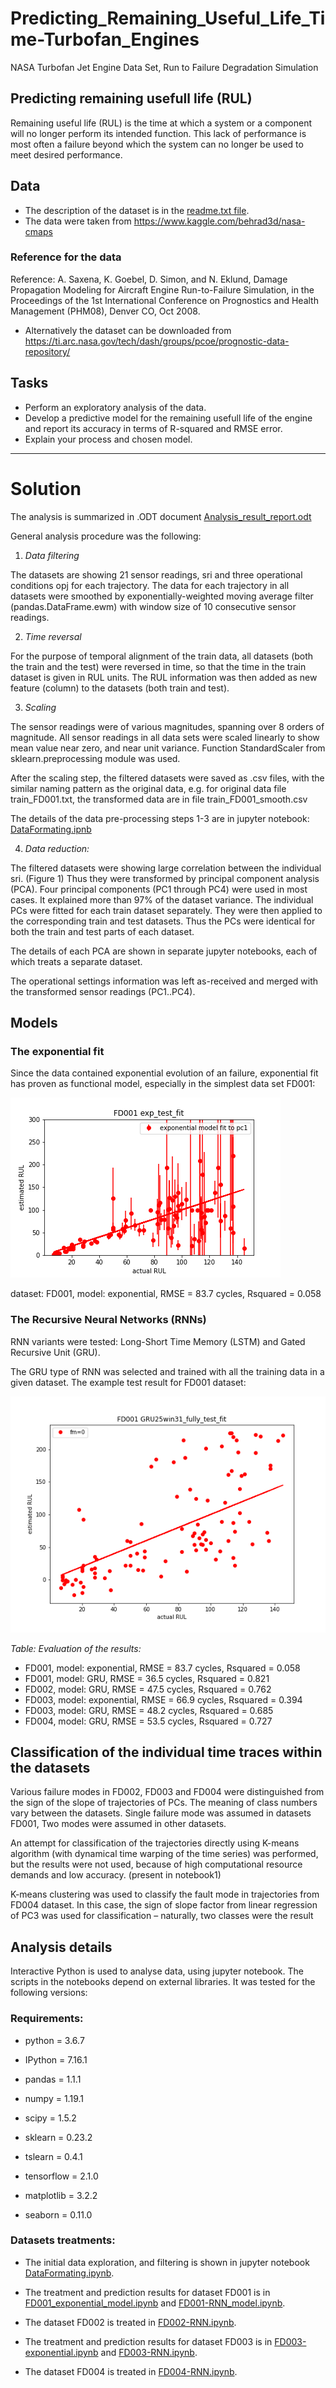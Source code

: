 # Predicting_Remaining_Useful_Life_Time-Turbofan_Engines
 NASA Turbofan Jet Engine Data Set, Run to Failure Degradation Simulation

## Predicting remaining usefull life (RUL)

Remaining useful life (RUL) is the time at which a system or a component will no longer perform its intended function. This lack of performance is most often a failure beyond which the system can no longer be used to meet desired performance.

## Data

* The description of the dataset is in the [readme.txt file](readme.txt).
* The data were taken from https://www.kaggle.com/behrad3d/nasa-cmaps 

### Reference for the data

Reference: A. Saxena, K. Goebel, D. Simon, and N. Eklund, Damage Propagation Modeling for Aircraft Engine Run-to-Failure Simulation, in the Proceedings of the 1st International Conference on Prognostics and Health Management (PHM08), Denver CO, Oct 2008.

* Alternatively the dataset can be downloaded from https://ti.arc.nasa.gov/tech/dash/groups/pcoe/prognostic-data-repository/

## Tasks 

- Perform an exploratory analysis of the data.
- Develop a predictive model for the remaining usefull life of the engine and report its accuracy in terms of R-squared and RMSE error.
- Explain your process and chosen model.

--------

# Solution

The analysis is summarized in .ODT document [Analysis_result_report.odt](Analysis_result_report.odt)

General analysis procedure was the following:

1) _Data filtering_

The datasets are showing 21 sensor readings, sri and three operational conditions opj for each trajectory. The data for each trajectory in all datasets were smoothed by exponentially-weighted moving average filter (pandas.DataFrame.ewm) with window size of 10 consecutive sensor readings.

2) _Time reversal_

For the purpose of temporal alignment of the train data, all datasets (both the train and the test) were reversed in time, so that the time in the train dataset is given in RUL units. The RUL information was then added as new feature (column) to the datasets (both train and test).

3) _Scaling_

The sensor readings were of various magnitudes, spanning over 8 orders of magnitude. All sensor readings in all data sets were scaled linearly to show mean value near zero, and near unit variance. Function StandardScaler from sklearn.preprocessing module was used.

After the scaling step, the filtered datasets were saved as .csv files, with the similar naming pattern as the original data, e.g. for original data file train_FD001.txt, the transformed data are in file train_FD001_smooth.csv

The details of the data pre-processing steps 1-3 are in jupyter notebook: [DataFormating.ipnb](DataFormating.ipnb)

4) _Data reduction:_

The filtered datasets were showing large correlation between the individual sri. (Figure 1) Thus they were transformed by principal component analysis (PCA). Four principal components (PC1 through PC4) were used in most cases. It explained more than 97% of the dataset variance. The individual PCs were fitted for each train dataset separately. They were then applied to the corresponding train and test datasets. Thus the PCs were identical for both the train and test parts of each dataset.

The details of each PCA are shown in separate jupyter notebooks, each of which treats a separate dataset.

The operational settings information was left as-received and merged with the transformed sensor readings (PC1..PC4).

## Models

### The exponential fit
Since the data contained exponential evolution of an failure, exponential fit has proven as functional model, especially in the simplest data set FD001: 

![Correlation between the ground truth (acrual RUL) value on x-axis and predicted RUL value on the y-axis when using fitting of exponential evolution.](models/exponential_test_fit_FD001.png)

dataset: FD001, model: exponential,		RMSE = 83.7 cycles, Rsquared = 0.058

### The Recursive Neural Networks (RNNs)
RNN variants were tested: Long-Short Time Memory (LSTM) and Gated Recursive Unit (GRU).

The GRU type of RNN was selected and trained with all the training data in a given dataset. The example test result for FD001 dataset:

![Correlation between the ground truth (acrual RUL) value on x-axis and predicted RUL value on the y-axis when using the RNN model.](models/GRU25_test_fit_FD001.png)

_Table: Evaluation of the results:_
* FD001, model: exponential,		RMSE = 83.7 cycles, Rsquared = 0.058 
* FD001, model: GRU,	RMSE = 36.5 cycles, Rsquared = 0.821 
* FD002, model: GRU,	RMSE = 47.5 cycles, Rsquared = 0.762 
* FD003, model: exponential, 		RMSE = 66.9 cycles, Rsquared = 0.394 
* FD003, model: GRU, 	RMSE = 48.2 cycles, Rsquared = 0.685 
* FD004, model: GRU, 	RMSE = 53.5 cycles, Rsquared = 0.727 


## Classification of the individual time traces within the datasets

Various failure modes in FD002, FD003 and FD004 were distinguished from the sign of the slope of trajectories of PCs. The meaning of class numbers vary between the datasets. Single failure mode was assumed in datasets FD001, Two modes were assumed in other datasets.

An attempt for classification of the trajectories directly using K-means algorithm (with dynamical time warping of the time series) was performed, but the results were not used, because of high computational resource demands and low accuracy. (present in notebook1)

K-means clustering was used to classify the fault mode in trajectories from FD004 dataset. In this case, the sign of slope factor from linear regression of PC3 was used for classification – naturally, two classes were the result

## Analysis details

Interactive Python is used to analyse data, using jupyter notebook. The scripts in the notebooks depend on external libraries. It was tested for the following versions:

### Requirements:

* python = 3.6.7
* IPython = 7.16.1
* pandas = 1.1.1

* numpy = 1.19.1
* scipy = 1.5.2
* sklearn = 0.23.2
* tslearn = 0.4.1
* tensorflow =  2.1.0

* matplotlib = 3.2.2
* seaborn =  0.11.0

### Datasets treatments:
 
 - The initial data exploration, and filtering is shown in jupyter notebook [DataFormating.ipynb](DataFormating.ipynb).

 - The treatment and prediction results for dataset FD001 is in [FD001_exponential_model.ipynb](FD001_exponential_model.ipynb) and [FD001-RNN_model.ipynb](FD001-RNN_model.ipynb).

 - The dataset FD002 is treated in [FD002-RNN.ipynb](FD002-RNN.ipynb).
 
 - The treatment and prediction results for dataset FD003 is in [FD003-exponential.ipynb](FD003-exponential.ipynb) and [FD003-RNN.ipynb](FD003-RNN.ipynb).

 - The dataset FD004 is treated in [FD004-RNN.ipynb](FD004-RNN.ipynb).
